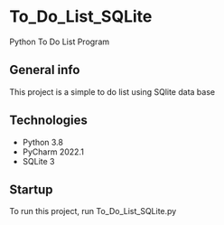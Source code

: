 # To_Do_List_SQLite
Python To Do List Program

## General info
This project is a simple to do list using SQlite data base

## Technologies
* Python 3.8
* PyCharm 2022.1
* SQLite 3

## Startup
To run this project, run To_Do_List_SQLite.py 
